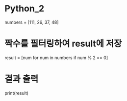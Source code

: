 # Python_2
numbers = [111, 26, 37, 48]

# 짝수를 필터링하여 result에 저장
result = [num for num in numbers if num % 2 == 0]

# 결과 출력
print(result)
